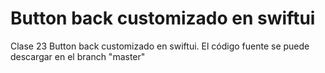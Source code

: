 # Button back customizado en swiftui
Clase 23 Button back customizado en swiftui. El código fuente se puede descargar en el branch "master"
